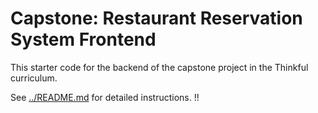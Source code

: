 # Capstone: Restaurant Reservation System Frontend

This starter code for the backend of the capstone project in the Thinkful curriculum.

See [../README.md](../README.md) for detailed instructions. !!
